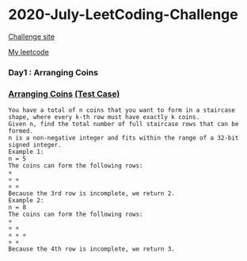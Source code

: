 # 2020-July-LeetCoding-Challenge
[Challenge site](https://leetcode.com/explore/challenge/card/july-leetcoding-challenge/)

[My leetcode](https://leetcode.com/eehsiao/)


### Day1 : Arranging Coins

###  [Arranging Coins](https://github.com/eehsiao/LeetCoding-Challenge/blob/master/July2020/day1-arrangingCoins.go) [(Test Case)](https://github.com/eehsiao/LeetCoding-Challenge/blob/master/July2020/day1-arrangingCoins_test.go)
```
You have a total of n coins that you want to form in a staircase shape, where every k-th row must have exactly k coins.
Given n, find the total number of full staircase rows that can be formed.
n is a non-negative integer and fits within the range of a 32-bit signed integer.
Example 1:
n = 5
The coins can form the following rows:
¤
¤ ¤
¤ ¤
Because the 3rd row is incomplete, we return 2.
Example 2:
n = 8
The coins can form the following rows:
¤
¤ ¤
¤ ¤ ¤
¤ ¤
Because the 4th row is incomplete, we return 3.
```
